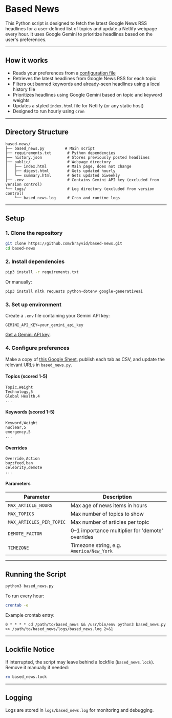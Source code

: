 # Based News

This Python script is designed to fetch the latest Google News RSS headlines for a user-defined list of topics and update a Netlify webpage every hour. It uses Google Gemini to prioritize headlines based on the user's preferences.

---

## How it works

* Reads your preferences from a [configuration file](https://docs.google.com/spreadsheets/d/1OjpsQEnrNwcXEWYuPskGRA5Jf-U8e_x0x3j2CKJualg/edit?usp=sharing)
* Retrieves the latest headlines from Google News RSS for each topic
* Filters out banned keywords and already-seen headlines using a local history file
* Prioritizes headlines using Google Gemini based on topic and keyword weights
* Updates a styled `index.html` file for Netlify (or any static host)
* Designed to run hourly using `cron`

---

## Directory Structure

```plaintext
based-news/
├── based_news.py         # Main script
├── requirements.txt       # Python dependencies
├── history.json           # Stores previously posted headlines
├── public/                # Webpage directory
│   ├── index.html         # Main page, does not change
│   ├── digest.html        # Gets updated hourly
│   └── summary.html       # Gets updated biweekly
├── .env                   # Contains Gemini API key (excluded from version control)
└── logs/                  # Log directory (excluded from version control)
    └── based_news.log     # Cron and runtime logs
```

---

## Setup

### 1. Clone the repository

```bash
git clone https://github.com/brayvid/based-news.git
cd based-news
```

### 2. Install dependencies

```bash
pip3 install -r requirements.txt
```

Or manually:

```bash
pip3 install nltk requests python-dotenv google-generativeai
```

### 3. Set up environment

Create a `.env` file containing your Gemini API key:

```env
GEMINI_API_KEY=your_gemini_api_key
```

[Get a Gemini API key](https://ai.google.dev/gemini-api/docs/api-key).

### 4. Configure preferences

Make a copy of [this Google Sheet](https://docs.google.com/spreadsheets/d/1OjpsQEnrNwcXEWYuPskGRA5Jf-U8e_x0x3j2CKJualg/edit?usp=sharing), publish each tab as CSV, and update the relevant URLs in `based_news.py`.

#### Topics (scored 1-5)

```
Topic,Weight
Technology,5
Global Health,4
...
```

#### Keywords (scored 1-5)

```
Keyword,Weight
nuclear,5
emergency,5
...
```

#### Overrides

```
Override,Action
buzzfeed,ban
celebrity,demote
...
```

#### Parameters

| Parameter                | Description                                      |
| ------------------------ | ------------------------------------------------ |
| `MAX_ARTICLE_HOURS`      | Max age of news items in hours                   |
| `MAX_TOPICS`             | Max number of topics to show                     |
| `MAX_ARTICLES_PER_TOPIC` | Max number of articles per topic                 |
| `DEMOTE_FACTOR`          | 0–1 importance multiplier for 'demote' overrides |
| `TIMEZONE`               | Timezone string, e.g. `America/New_York`         |

---

## Running the Script

```bash
python3 based_news.py
```

To run every hour:

```bash
crontab -e
```

Example crontab entry:

```cron
0 * * * * cd /path/to/based_news && /usr/bin/env python3 based_news.py >> /path/to/based_news/logs/based_news.log 2>&1
```

---

## Lockfile Notice

If interrupted, the script may leave behind a lockfile (`based_news.lock`). Remove it manually if needed:

```bash
rm based_news.lock
```

---

## Logging

Logs are stored in `logs/based_news.log` for monitoring and debugging.